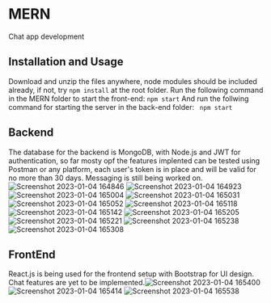 # MERN
Chat app development
## Installation and Usage
Download and unzip the files anywhere, node modules should be included already, if not, try ```npm install``` at the root folder.
Run the following command in the MERN folder to start the front-end:
```npm start```
And run the follwing command for starting the server in the back-end folder:
``` npm start```
## Backend
The database for the backend is MongoDB, with Node.js and JWT for authentication, so far mosty opf the features implented can be tested using Postman or any platform, each user's token is in place and will be valid for no more than 30 days. Messaging is still being worked on. ![Screenshot 2023-01-04 164846](https://user-images.githubusercontent.com/106465654/210508431-55e52c70-d9f2-439d-88ae-3370192cb0ac.png)
![Screenshot 2023-01-04 164923](https://user-images.githubusercontent.com/106465654/210508439-ab5687a1-1c7b-482b-9b16-b6827cd92e90.png)
![Screenshot 2023-01-04 165004](https://user-images.githubusercontent.com/106465654/210508440-23f677ff-0242-4f64-9d7a-9361521a89a5.png)
![Screenshot 2023-01-04 165031](https://user-images.githubusercontent.com/106465654/210508444-7187b0e3-31bc-4c9f-81b2-c7981c2e88f2.png)
![Screenshot 2023-01-04 165052](https://user-images.githubusercontent.com/106465654/210508447-a9eaf838-42b5-4563-af49-a08306975bd5.png)
![Screenshot 2023-01-04 165118](https://user-images.githubusercontent.com/106465654/210508448-7d50d8d8-c72f-497d-8575-b861ee00a88c.png)
![Screenshot 2023-01-04 165142](https://user-images.githubusercontent.com/106465654/210508450-6da35d93-aab9-4346-b0ec-eb0dfc5e3772.png)
![Screenshot 2023-01-04 165205](https://user-images.githubusercontent.com/106465654/210508451-707cb616-efa6-4d15-bec6-fe51a4fdf924.png)
![Screenshot 2023-01-04 165221](https://user-images.githubusercontent.com/106465654/210508452-24aae9d0-ccdd-45c7-a5ce-db0173668fd1.png)
![Screenshot 2023-01-04 165238](https://user-images.githubusercontent.com/106465654/210508459-8d1d3aba-530f-4d1e-aba9-d6aed70bcc8d.png)
![Screenshot 2023-01-04 165308](https://user-images.githubusercontent.com/106465654/210508462-6481a108-f142-48f2-bd11-afbf0cca8dd3.png)


## FrontEnd
React.js is being used for the frontend setup with Bootstrap for UI design. Chat features are yet to be implemented.![Screenshot 2023-01-04 165400](https://user-images.githubusercontent.com/106465654/210508947-d7715a68-85ec-4860-9557-935f5b6947e5.png)
![Screenshot 2023-01-04 165414](https://user-images.githubusercontent.com/106465654/210508953-1b729b98-e7f7-4453-a827-e5adc1b5168f.png)
![Screenshot 2023-01-04 165538](https://user-images.githubusercontent.com/106465654/210508955-a7b49582-bd86-4312-b93b-e1aedd8fbfed.png)
